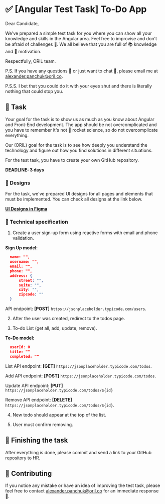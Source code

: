 # ✅ [Angular Test Task] To-Do App 

Dear Candidate, 

We've prepared a simple test task for you where you can show all your knowledge and skills in the Angular area. Feel free to improvise and don't be afraid of challenges 👀. We all believe that you are full of 📚 knowledge and 💪 motivation.

Respectfully, ORIL team.

P.S. If you have any questions 🤔 or just want to chat 💬, please email me at [alexander.panchuk@oril.co](alexander.panchuk@oril.co).

P.S.S. I bet that you could do it with your eyes shut and there is literally nothing that could stop you.

## 📃 Task

Your goal for the task is to show us as much as you know about Angular and Front-End development. The app should be not overcomplicated and you have to remember it's not 🚀 rocket science, so do not overcomplicate everything.

Our (ORIL) goal for the task is to see how deeply you understand the technology and figure out how you find solutions in different situations.

For the test task, you have to create your own GitHub repository.

**DEADLINE: 3 days**

### 💫 Designs
For the task, we've prepared UI designs for all pages and elements that must be implemented. You can check all designs at the link below.

**[UI Designs in Figma](https://www.figma.com/file/2aW9zuuiZwqRoLRT0OH8Yz/ORIL-Test-Task?node-id=7%3A338)**

### 👀 Technical specification
1. Create a user sign-up form using reactive forms with email and phone validation.

**Sign Up model:**
``` JSON
  name: "",
  username: "",
  email: "",
  phone: "",
  address: {
      street: "",
      suite: "",
      city: "",
      zipcode: ""
  }
```
API endpoint: **[POST]** `https://jsonplaceholder.typicode.com/users`. 

2. After the user was created, redirect to the todos page.

3. To-do List (get all, add, update, remove). 

**To-Do model:**
```JSON
  userId: 0
  title: ""
  completed: ""
```

List API endpoint: **[GET]** `https://jsonplaceholder.typicode.com/todos`. 

Add API endpoint: **[POST]** `https://jsonplaceholder.typicode.com/todos`.

Update API endpoint: **[PUT]** `https://jsonplaceholder.typicode.com/todos/${id}`

Remove API endpoint: **[DELETE]** `https://jsonplaceholder.typicode.com/todos/${id}`. 

4. New todo should appear at the top of the list.

5. User must confirm removing.

## 🏁 Finishing the task

After everything is done, please commit and send a link to your GitHub repository to HR.

## 📑 Contributing
If you notice any mistake or have an idea of improving the test task, please feel free to contact [alexander.panchuk@oril.co](alexander.panchuk@oril.co) for an immediate response 🙌.